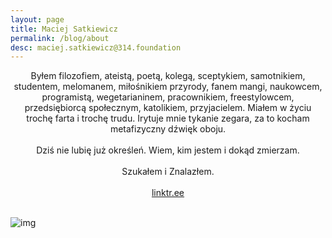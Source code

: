 ```yaml
---
layout: page
title: Maciej Satkiewicz
permalink: /blog/about
desc: maciej.satkiewicz@314.foundation
---
```


<center>Byłem filozofiem, ateistą, poetą, kolegą, sceptykiem, samotnikiem, studentem, melomanem, miłośnikiem przyrody, fanem mangi, naukowcem, programistą, wegetarianinem, pracownikiem, freestylowcem, przedsiębiorcą społecznym, katolikiem, przyjacielem. Miałem w życiu trochę farta i trochę trudu. Irytuje mnie tykanie zegara, za to kocham metafizyczny dźwięk oboju.</center>
<br/>
<center>Dziś nie lubię już określeń. Wiem, kim jestem i dokąd zmierzam.</center>
<br/>
<center>Szukałem i Znalazłem.</center>
<br/>
<center><a href="https://linktr.ee/maciej_satkiewicz" target="_blank">linktr.ee</a></center>
<br/>

![img]({{site.baseurl}}{{site.img_url}}background_dixit.jpg)
